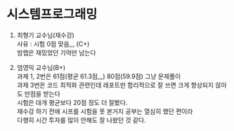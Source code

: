 # 시스템프로그래밍

1. 최형기 교수님(재수강)  
    사유 : 시험 0점 맞음,,, (C+)  
    밤랩은 재밌었던 기억만 남는다

2. 엄영익 교수님(B+)  
    과제 1, 2번은 61점(평균 61.3점,,,) 80점(59.9점) 그냥 문제풀이  
    과제 3번은 코드 최적화 관련인데 레포트만 합리적으로 잘 쓰면 크게 향상되지 않아도 만점을 받는다  
    시험은 대개 평균보다 20점 정도 더 잘봤다.  
    재수강 하기 전에 시프를 시험을 못 본거지 공부는 열심히 했던 편이라  
    다행히 시간 투자를 많이 안해도 잘 나왔던 것 같다.